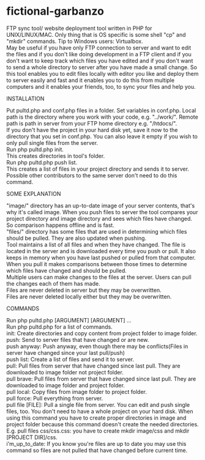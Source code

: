 # fictional-garbanzo
FTP sync tool/ website deployment tool written in PHP for UNIX/LINUX/MAC. Only thing that is OS specific is some shell "cp" and "mkdir" commands. Tip to Windows users: Virtualbox.<br>
May be useful if you have only FTP connection to server and want to edit the files and if you don't like doing development in a FTP client and if you don't want to keep track which files you have edited and if you don't want to send a whole directory to server after you have made a small change. So this tool enables you to edit files locally with editor you like and deploy them to server easily and fast and it enables you to do this from multiple computers and it enables your friends, too, to sync your files and help you.<br>

INSTALLATION


Put pultd.php and conf.php files in a folder. Set variables in conf.php. Local path is the directory where you work with your code, e.g. "../work/". Remote path is path in server from your FTP home directory e.g. "/htdocs/".<br>
If you don't have the project in your hard disk yet, save it now to the directory that you set in conf.php. You can also leave it empty if you wish to only pull single files from the server.<br>
Run php pultd.php init.<br>
This creates directories in tool's folder.<br>
Run php pultd.php push list.<br>
This creates a list of files in your project directory and sends it to server. Possible other contributors to the same server don't need to do this command.<br>

SOME EXPLANATION

"image/" directory has an up-to-date image of your server contents, that's why it's called image. When you push files to server the tool compares your project directory and image directory and sees which files have changed. So comparison happens offline and is fast.<br>
"files/" directory has some files that are used in determining which files should be pulled. They are also updated when pushing.<br>
Tool maintains a list of all files and when they have changed. The file is located in the server and is downloaded every time you push or pull. It also keeps in memory when you have last pushed or pulled from that computer. When you pull it makes comparisons between those times to determine which files have changed and should be pulled.<br>
Multiple users can make changes to the files at the server. Users can pull the changes each of them has made.<br>
Files are never deleted in server but they may be overwritten.<br>
Files are never deleted locally either but they may be overwritten.<br>

COMMANDS

Run php pultd.php [ARGUMENT] [ARGUMENT] ...<br>
Run php pultd.php for a list of commands.<br>
init: Create directories and copy content from project folder to image folder.<br>
push: Send to server files that have changed or are new.<br>
push anyway: Push anyway, even though there may be conflicts(Files in server have changed since your last pull/push)<br>
push list: Create a list of files and send it to server.<br> 
pull: Pull files from server that have changed since last pull. They are downloaded to image folder not project folder.<br>
pull brave: Pull files from server that have changed since last pull. They are downloaded to image folder and project folder.<br>
pull local: Copy files from image folder to project folder.<br>
pull force: Pull everything from server.<br>
pull file [FILE]: Pull a single file from server. You can edit and push single files, too. You don't need to have a whole project on your hard disk. When using this command you have to create proper directories in image and project folder because this command doesn't create the needed directories. E.g. pull files css/css.css: you have to create mkdir image/css and mkdir [PROJECT DIR]/css.<br>
i'm_up_to_date: If you know you're files are up to date you may use this command so files are not pulled that have changed before current time.<br>
